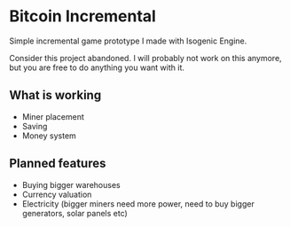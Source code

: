 Bitcoin Incremental
===================

Simple incremental game prototype I made with Isogenic Engine. 

Consider this project abandoned. I will probably not work on this anymore, but you are free to do anything you want with it. 

What is working
---------------

* Miner placement
* Saving
* Money system

Planned features
----------------

* Buying bigger warehouses
* Currency valuation
* Electricity (bigger miners need more power, need to buy bigger generators, solar panels etc)
